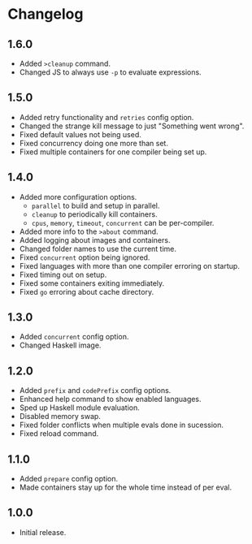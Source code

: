 # Changelog

## 1.6.0

- Added `>cleanup` command.
- Changed JS to always use `-p` to evaluate expressions.

## 1.5.0

- Added retry functionality and `retries` config option.
- Changed the strange kill message to just "Something went wrong".
- Fixed default values not being used.
- Fixed concurrency doing one more than set.
- Fixed multiple containers for one compiler being set up.

## 1.4.0

- Added more configuration options.
    - `parallel` to build and setup in parallel.
    - `cleanup` to periodically kill containers.
    - `cpus`, `memory`, `timeout`, `concurrent` can be per-compiler.
- Added more info to the `>about` command.
- Added logging about images and containers.
- Changed folder names to use the current time.
- Fixed `concurrent` option being ignored.
- Fixed languages with more than one compiler erroring on startup.
- Fixed timing out on setup.
- Fixed some containers exiting immediately.
- Fixed `go` erroring about cache directory.

## 1.3.0

- Added `concurrent` config option.
- Changed Haskell image.

## 1.2.0

- Added `prefix` and `codePrefix` config options.
- Enhanced help command to show enabled languages.
- Sped up Haskell module evaluation.
- Disabled memory swap.
- Fixed folder conflicts when multiple evals done in sucession.
- Fixed reload command.

## 1.1.0

- Added `prepare` config option.
- Made containers stay up for the whole time instead of per eval.

## 1.0.0

- Initial release.
